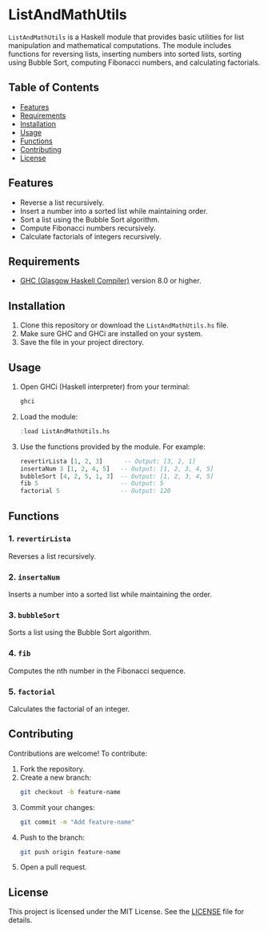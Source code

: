 # ListAndMathUtils

`ListAndMathUtils` is a Haskell module that provides basic utilities for list manipulation and mathematical computations. The module includes functions for reversing lists, inserting numbers into sorted lists, sorting using Bubble Sort, computing Fibonacci numbers, and calculating factorials.

## Table of Contents

- [Features](#features)
- [Requirements](#requirements)
- [Installation](#installation)
- [Usage](#usage)
- [Functions](#functions)
- [Contributing](#contributing)
- [License](#license)

## Features

- Reverse a list recursively.
- Insert a number into a sorted list while maintaining order.
- Sort a list using the Bubble Sort algorithm.
- Compute Fibonacci numbers recursively.
- Calculate factorials of integers recursively.

## Requirements

- [GHC (Glasgow Haskell Compiler)](https://www.haskell.org/ghc/) version 8.0 or higher.

## Installation

1. Clone this repository or download the `ListAndMathUtils.hs` file.
2. Make sure GHC and GHCi are installed on your system.
3. Save the file in your project directory.

## Usage

1. Open GHCi (Haskell interpreter) from your terminal:
   ```bash
   ghci
   ```
2. Load the module:
   ```haskell
   :load ListAndMathUtils.hs
   ```
3. Use the functions provided by the module. For example:
   ```haskell
   revertirLista [1, 2, 3]      -- Output: [3, 2, 1]
   insertaNum 3 [1, 2, 4, 5]   -- Output: [1, 2, 3, 4, 5]
   bubbleSort [4, 2, 5, 1, 3]  -- Output: [1, 2, 3, 4, 5]
   fib 5                       -- Output: 5
   factorial 5                 -- Output: 120
   ```

## Functions

### 1. `revertirLista`
Reverses a list recursively.

### 2. `insertaNum`
Inserts a number into a sorted list while maintaining the order.

### 3. `bubbleSort`
Sorts a list using the Bubble Sort algorithm.

### 4. `fib`
Computes the nth number in the Fibonacci sequence.

### 5. `factorial`
Calculates the factorial of an integer.

## Contributing

Contributions are welcome! To contribute:

1. Fork the repository.
2. Create a new branch:
   ```bash
   git checkout -b feature-name
   ```
3. Commit your changes:
   ```bash
   git commit -m "Add feature-name"
   ```
4. Push to the branch:
   ```bash
   git push origin feature-name
   ```
5. Open a pull request.

## License

This project is licensed under the MIT License. See the [LICENSE](LICENSE) file for details.
